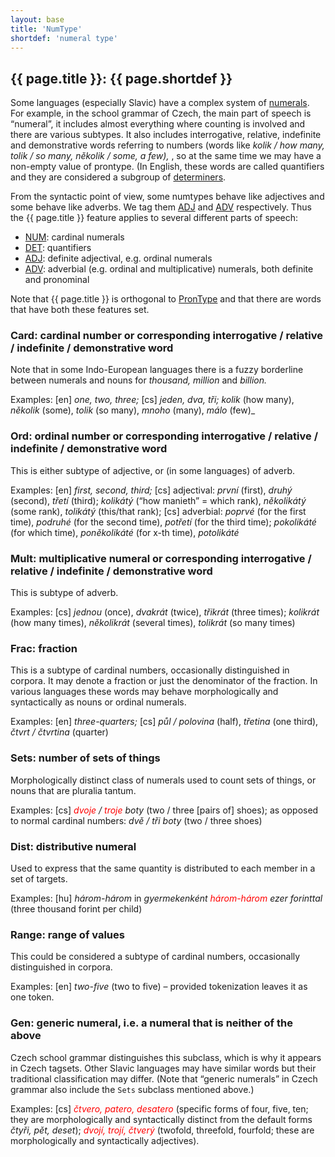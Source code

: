 ```yaml
---
layout: base
title: 'NumType'
shortdef: 'numeral type'
---
```


## {{ page.title }}: {{ page.shortdef }}

Some languages (especially Slavic) have a complex system of
<a href="../ud-pos/NUM.html">numerals</a>.
For example, in the school grammar of Czech, the main part of speech
is “numeral”, it includes almost everything where counting is
involved and there are various subtypes. It also includes
interrogative, relative, indefinite and demonstrative words referring
to numbers (words like _kolik / how many, tolik / so many, několik / some, a few),_
, so at the same time we may have a non-empty value of
prontype. (In English, these words are called quantifiers and they are
considered a subgroup of <a href="../ud-pos/DET.html">determiners</a>.

From the syntactic point of view, some numtypes behave like
adjectives and some behave like adverbs. We tag them <a href="../ud-pos/ADJ.html">ADJ</a>
and <a href="../ud-pos/ADV.html">ADV</a> respectively.
Thus the {{ page.title }} feature applies to several different parts of speech:

* <a href="NUM.html">NUM</a>: cardinal numerals
* <a href="DET.html">DET</a>: quantifiers
* <a href="ADJ.html">ADJ</a>: definite adjectival, e.g. ordinal numerals
* <a href="ADV.html">ADV</a>: adverbial (e.g. ordinal and multiplicative) numerals, both definite and pronominal

Note that {{ page.title }} is orthogonal to <a href="PronType.html">PronType</a>
and that there are words that have both these features set.

### Card: cardinal number or corresponding interrogative / relative / indefinite / demonstrative word

Note that in some Indo-European languages there is a fuzzy borderline
between numerals and nouns for _thousand, million_ and _billion._

Examples: [en] _one, two, three;_ [cs] _jeden, dva, tři; kolik_ (how many), _několik_ (some),
_tolik_ (so many), _mnoho_ (many), _málo_ (few)_

### Ord: ordinal number or corresponding interrogative / relative / indefinite / demonstrative word

This is either subtype of adjective, or (in some languages) of adverb.

Examples: [en] _first, second, third;_ [cs] adjectival: _první_ (first), _druhý_ (second), _třetí_
(third); _kolikátý_ (“how manieth” = which rank), _několikátý_ (some
rank), _tolikátý_ (this/that rank); [cs] adverbial: _poprvé_ (for the first time), _podruhé_ (for
the second time), _potřetí_ (for the third time); _pokolikáté_ (for which
time), _poněkolikáté_ (for x-th time), _potolikáté_

### Mult: multiplicative numeral or corresponding interrogative / relative / indefinite / demonstrative word

This is subtype of adverb.

Examples: [cs] _jednou_ (once), _dvakrát_ (twice), _třikrát_ (three times);
_kolikrát_ (how many times), _několikrát_ (several times), _tolikrát_ (so
many times)

### Frac: fraction

This is a subtype of cardinal numbers, occasionally distinguished in corpora.
It may denote a fraction or just the denominator of the fraction.
In various languages these words may behave morphologically and syntactically
as nouns or ordinal numerals.

Examples: [en] _three-quarters;_ [cs] _půl / polovina_ (half), _třetina_ (one third), _čtvrt / čtvrtina_ (quarter)

### Sets: number of sets of things

Morphologically distinct class of numerals used to count sets of
things, or nouns that are pluralia tantum.

Examples: [cs] _<span style='color:red'>dvoje</span> / <span style='color:red'>troje</span> boty_ (two / three [pairs of] shoes); as opposed to normal cardinal numbers: _dvě / tři boty_ (two / three shoes)

### Dist: distributive numeral

Used to express that the same quantity is distributed to each member in a set of targets.

Examples: [hu] _három-három_ in _gyermekenként <span style='color:red'>három-három</span> ezer
forinttal_ (three thousand forint per child)

### Range: range of values

This could be considered a subtype of cardinal numbers, occasionally distinguished in corpora.

Examples: [en] _two-five_ (two to five) – provided tokenization
leaves it as one token.

### Gen: generic numeral, i.e. a numeral that is neither of the above

Czech school grammar distinguishes this subclass, which is why it
appears in Czech tagsets. Other Slavic languages may have similar
words but their traditional classification may differ. (Note that
“generic numerals” in Czech grammar also include the `Sets` subclass
mentioned above.)

Examples: [cs] _<span style='color:red'>čtvero, patero, desatero</span>_ (specific forms of four,
five, ten; they are morphologically and syntactically distinct from the default
forms _čtyři, pět, deset_);
_<span style='color:red'>dvojí, trojí, čtverý</span>_ (twofold, threefold, fourfold; these are
morphologically and syntactically adjectives).
